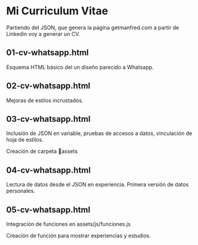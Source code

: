 # Mi Curriculum Vitae

Partiendo del JSON, que genera la pagina getmanfred.com a partir de Linkedin voy a generar un CV.


## 01-cv-whatsapp.html

Esquema HTML básico del un diseño parecido a Whatsapp.

## 02-cv-whatsapp.html

Mejoras de estilos incrustados.

## 03-cv-whatsapp.html

Inclusión de JSON en variable, pruebas de accesos a datos, vinculación de hoja de estilos.

Creación de carpeta 📂assets


## 04-cv-whatsapp.html

Lectura de datos desde el JSON en experiencia.
Primera versión de datos personales.


## 05-cv-whatsapp.html

Integración de funciones en assets/js/funciones.js

Creación de función para mostrar experiencias y estudios.




